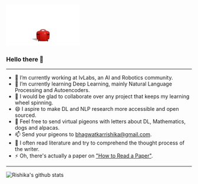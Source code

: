 ![GIF](https://github.com/rishika2110/rishika2110/blob/master/Baymax_gif/baymax1.webp)
### Hello there 👋


---
- 🔭 I’m currently working at IvLabs, an AI and Robotics community.
- 🌱 I’m currently learning Deep Learning, mainly Natural Language Processing and Autoencoders.
- 👯 I would be glad to collaborate over any project that keeps my learning wheel spinning.
- 😄 I aspire to make DL and NLP research more accessible and open sourced.
- 💬 Feel free to send virtual pigeons with letters about DL, Mathematics, dogs and alpacas.
- 📫 Send your pigeons to bhagwatkarrishika@gmail.com.
- 🤔 I often read literature and try to comprehend the thought process of the writer.
- ⚡ Oh, there's actually a paper on ["How to Read a Paper"](http://blizzard.cs.uwaterloo.ca/keshav/home/Papers/data/07/paper-reading.pdf).

---

![Rishika's github stats](https://github-readme-stats.vercel.app/api?username=rishika2110&show_icons=true&theme=algolia)
